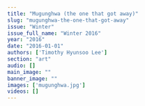 ```yaml
---
title: "Mugunghwa (the one that got away)"
slug: "mugunghwa-the-one-that-got-away"
issue: "Winter"
issue_full_name: "Winter 2016"
year: "2016"
date: "2016-01-01"
authors: ['Timothy Hyunsoo Lee']
section: "art"
audio: []
main_image: ""
banner_image: ""
images: ['mugunghwa.jpg']
videos: []
---
```

